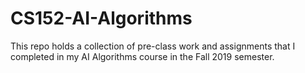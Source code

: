 # CS152-AI-Algorithms

This repo holds a collection of pre-class work and assignments that I completed in my AI Algorithms course in the Fall 2019 semester.
